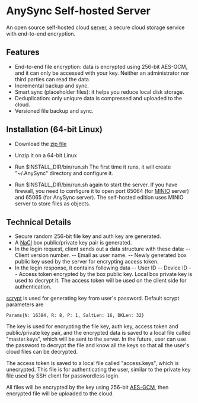 # AnySync Self-hosted Server

An open source self-hosted cloud [server](https://anysync.net), a secure cloud storage service with end-to-end encryption.

## Features
- End-to-end file encryption: data is encrypted using 256-bit AES-GCM, and it can only be accessed with your key. Neither an administrator nor third parties can read the data.
- Incremental backup and sync.
- Smart sync (placeholder files): it helps you reduce local disk storage.
- Deduplication: only uniqure data is compressed and uploaded to the cloud.
- Versioned file backup and sync.

## Installation (64-bit Linux)

- Download the [zip file](https://github.com/anysync/server/releases)
- Unzip it on a 64-bit Linux
- Run $INSTALL_DIR/bin/run.sh
  The first time it runs, it will create "~/.AnySync" directory and configure it.

- Run $INSTALL_DIR/bin/run.sh again to start the server.
  If you have firewall, you need to configure it to open port 65064 (for [MINIO](https://github.com/minio/) server) and 65065 (for AnySync server). The
  self-hosted edition uses MINIO server to store files as objects.

## Technical Details
- Secure random 256-bit file key and auth key are generated.
- A [NaCl](https://en.wikipedia.org/wiki/NaCl_(software)) box public/private key pair is generated.
- In the login request, client sends out a data structure with these data:
-- Client version number.
-- Email as user name.
-- Newly generated box public key used by the server for encrypting access token.
- In the login response, it contains following data
-- User ID
-- Device ID
-- Access token encrypted by the box public key. Local box private key is used to decrypt it. The access token will be used on the client side for authentication.

[scrypt](https://en.wikipedia.org/wiki/Scrypt "scrypt") is used for generating key from user's password. Default scrypt parameters are 

`Params{N: 16384, R: 8, P: 1, SaltLen: 16, DKLen: 32}`

The key is used for encrypting the file key, auth key, access token and public/private key pair, and the encrypted data is saved to a local file called "master.keys", which will be sent to the server. In the future, user can use the password to decrypt the file and know all the keys so that all the user's cloud files can be decrypted.

The access token is saved to a local file called "access.keys", which is unecrypted. This file is for authenticating the user, similar to the private key file used by SSH client for passwordless login.

All files will be encrypted by the key using 256-bit [AES-GCM](https://en.wikipedia.org/wiki/Galois/Counter_Mode "AES-GCM"), then encrypted file will be uploaded to the cloud.

